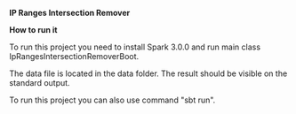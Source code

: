 **IP Ranges Intersection Remover**

**How to run it**

To run this project you need to install Spark 3.0.0 and run main class IpRangesIntersectionRemoverBoot.

The data file is located in the data folder.
The result should be visible on the standard output.

To run this project you can also use command "sbt run".
